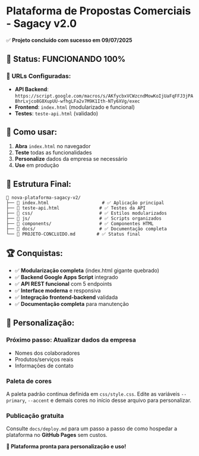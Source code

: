 # Plataforma de Propostas Comerciais - Sagacy v2.0

✅ **Projeto concluído com sucesso em 09/07/2025**

## 🎯 Status: **FUNCIONANDO 100%**

### 🔗 **URLs Configuradas:**
- **API Backend**: `https://script.google.com/macros/s/AKfycbxVCWzcndMowKoIjUaFqFFJ3jPABhrLvjco8G8XupUU-wfhgLFa2v7M9K1Ith-NTy6XVg/exec`
- **Frontend**: `index.html` (modularizado e funcional)
- **Testes**: `teste-api.html` (validado)

## 🚀 **Como usar:**
1. **Abra** `index.html` no navegador
2. **Teste** todas as funcionalidades
3. **Personalize** dados da empresa se necessário
4. **Use** em produção

## 📁 **Estrutura Final:**
``` 
📁 nova-plataforma-sagacy-v2/
├── 📄 index.html                    # ✅ Aplicação principal
├── 📄 teste-api.html               # ✅ Testes da API
├── 📁 css/                         # ✅ Estilos modularizados
├── 📁 js/                          # ✅ Scripts organizados
├── 📁 components/                  # ✅ Componentes HTML
├── 📁 docs/                        # ✅ Documentação completa
└── 📄 PROJETO-CONCLUIDO.md        # ✅ Status final
```

## 🏆 **Conquistas:**
- ✅ **Modularização completa** (index.html gigante quebrado)
- ✅ **Backend Google Apps Script** integrado
- ✅ **API REST funcional** com 5 endpoints
- ✅ **Interface moderna** e responsiva
- ✅ **Integração frontend-backend** validada
- ✅ **Documentação completa** para manutenção

## 🔧 **Personalização:**
### **Próximo passo:** Atualizar dados da empresa
- Nomes dos colaboradores
- Produtos/serviços reais
- Informações de contato

### Paleta de cores
A paleta padrão continua definida em `css/style.css`. Edite as variáveis `--primary`, `--accent` e demais cores no início desse arquivo para personalizar.

### Publicação gratuita
Consulte `docs/deploy.md` para um passo a passo de como hospedar a plataforma no **GitHub Pages** sem custos.

**🎯 Plataforma pronta para personalização e uso!**

